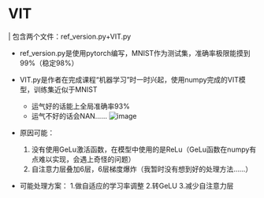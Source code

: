 # VIT
| 包含两个文件：ref_version.py+VIT.py
- ref_version.py是使用pytorch编写，MNIST作为测试集，准确率极限能摸到99%（稳定98%）
- VIT.py是作者在完成课程“机器学习”时一时兴起，使用numpy完成的VIT模型，训练集近似于MNIST
  - 运气好的话能上全局准确率93%
  - 运气不好的话会NAN……
  ![image](https://user-images.githubusercontent.com/79859933/209656161-91d7f692-79bc-4301-a11b-828b6a59bb1d.png)

- 原因可能：
  1. 没有使用GeLu激活函数，在模型中使用的是ReLu（GeLu函数在numpy有点难以实现，会遇上奇怪的问题）
  2. 自注意力层叠加6层，6层梯度爆炸（我暂时没有想到好的处理方法……）
- 可能处理方案：
  1.做自适应的学习率调整
  2.转GeLU
  3.减少自注意力层 
